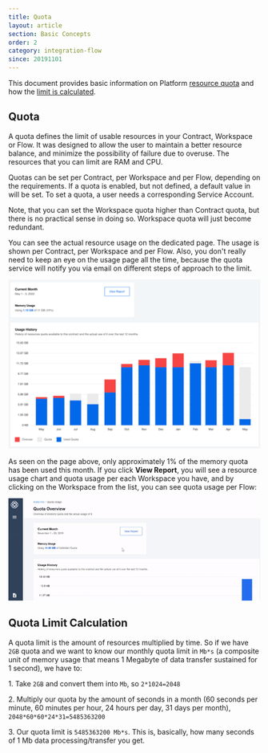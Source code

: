 ```yaml
---
title: Quota
layout: article
section: Basic Concepts
order: 2
category: integration-flow
since: 20191101
---
```


This document provides basic information on Platform [resource quota](#quota) and how the [limit is calculated](#quota-limit-calculation).

## Quota
A quota defines the limit of usable resources in your Contract, Workspace or Flow. It was designed to allow the user to maintain a better resource balance, and minimize the possibility of failure due to overuse. The resources that you can limit are RAM and CPU.

Quotas can be set per Contract, per Workspace and per Flow, depending on the requirements. If a quota is enabled, but not defined, a default value in  will be set. To set a quota, a user needs a corresponding Service Account.

Note, that you can set the Workspace quota higher than Contract quota, but there is no practical sense in doing so. Workspace quota will just become redundant.

You can see the actual resource usage on the dedicated page. The usage is shown per Contract, per Workspace and per Flow. Also, you don't really need to keep an eye on the usage page all the time, because the quota service will notify you via email on different steps of approach to the limit.

![Quota page](/assets/img/getting-started/quota/quota.png)

As seen on the page above, only approximately 1% of the memory quota has been used this month. If you click **View Report**, you will see a resource usage chart and quota usage per each Workspace you have, and by clicking on the Workspace from the list, you can see quota usage per Flow:

![Report](/assets/img/getting-started/quota/quotadetail.gif)


## Quota Limit Calculation
A quota limit is the amount of resources multiplied by time. So if we have `2GB` quota and we want to know our monthly quota limit in `Mb*s` (a composite unit of memory usage that means 1 Megabyte of data transfer sustained for 1 second), we have to:

1\. Take `2GB` and convert them into `Mb`, so `2*1024=2048`

2\. Multiply our quota by the amount of seconds in a month (60 seconds per minute, 60 minutes per hour, 24 hours per day, 31 days per month), `2048*60*60*24*31=5485363200`      

3\. Our quota limit is `5485363200 Mb*s`. This is, basically, how many seconds of 1 Mb data processing/transfer you get.
